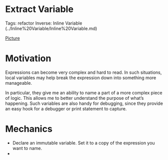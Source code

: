 # Extract Variable

Tags: refactor
Inverse: Inline Variable (../Inline%20Variable/Inline%20Variable.md)

[Picture](img.png)

# Motivation

Expressions can become very complex and hard to read. In such situations, local
variables may help break the expression down into something more manageable. 

In particular, they give me an ability to name a part of a more complex piece of logic. This allows me to better understand the purpose of what’s happening.
Such variables are also handy for debugging, since they provide an easy hook for a debugger or print statement to capture.

# Mechanics

- Declare an immutable variable. Set it to a copy of the expression you want to name.
-